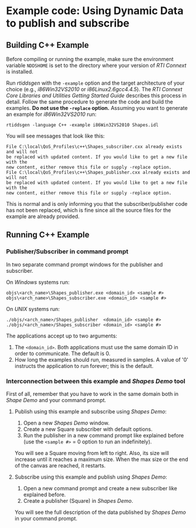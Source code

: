 # Example code: Using Dynamic Data to publish and subscribe

## Building C++ Example
Before compiling or running the example, make sure the environment variable
`NDDSHOME` is set to the directory where your version of *RTI Connext* is
installed.

Run *rtiddsgen* with the `-example` option and the target architecture of your
choice (e.g., *i86Win32VS2010* or *i86Linux2.6gcc4.4.5*). The *RTI Connext Core
Libraries and Utilities Getting Started Guide* describes this process in detail.
Follow the same procedure to generate the code and build the examples. **Do not
use the `-replace` option.** Assuming you want to generate an example for
*i86Win32VS2010* run:
```
rtiddsgen -language C++ -example i86Win32VS2010 Shapes.idl
```

You will see messages that look like this:
```
File C:\local\QoS_Profiles\c++\Shapes_subscriber.cxx already exists and will not
be replaced with updated content. If you would like to get a new file with the
new content, either remove this file or supply -replace option.
File C:\local\QoS_Profiles\c++\Shapes_publisher.cxx already exists and will not
be replaced with updated content. If you would like to get a new file with the
new content, either remove this file or supply -replace option.
```

This is normal and is only informing you that the subscriber/publisher code has
not been replaced, which is fine since all the source files for the example are
already provided.

## Running C++ Example
### Publisher/Subscriber in command prompt
In two separate command prompt windows for the publisher and subscriber.

On *Windows* systems run:
```
objs\<arch_name>\Shapes_publisher.exe <domain_id> <sample #>
objs\<arch_name>\Shapes_subscriber.exe <domain_id> <sample #>
```

On *UNIX* systems run:
```
./objs/<arch_name>/Shapes_publisher  <domain_id> <sample #>
./objs/<arch_name>/Shapes_subscriber <domain_id> <sample #>
```

The applications accept up to two arguments:

1. The `<domain_id>`. Both applications must use the same domain ID in order
to communicate. The default is 0.
2. How long the examples should run, measured in samples. A value of '0'
instructs the application to run forever; this is the default.

### Interconnection between this example and *Shapes Demo* tool
First of all, remember that you have to work in the same domain both in
*Shape Demo* and your command prompt.

1. Publish using this example and subscribe using *Shapes Demo*:
    1. Open a new *Shapes Demo* window.
    2. Create a new Square subscriber with default options.
    3. Run the publisher in a new command prompt like explained before (use the
    `<sample #>` = 0 option to run an indefinitely).

    You will see a Square moving from left to right. Also, its size will
    increase until it reaches a maximum size. When the max size or the end of
    the canvas are reached, it restarts.

2. Subscribe using this example and publish using *Shapes Demo*:
    1. Open a new command prompt and create a new subscriber like explained
    before.
    2. Create a publisher (Square) in *Shapes Demo*.

    You will see the full description of the data published by *Shapes Demo* in
    your command prompt.

